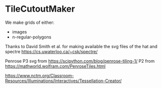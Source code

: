 # TileCutoutMaker

We make grids of either:

- images
- n-regular-polygons

Thanks to David Smith et al. for making available the svg files of the hat and spectre <https://cs.uwaterloo.ca/~csk/spectre/>

Penrose P3 svg from <https://scipython.com/blog/penrose-tiling-1/>
P2 from <https://mathworld.wolfram.com/PenroseTiles.html>

<https://www.nctm.org/Classroom-Resources/Illuminations/Interactives/Tessellation-Creator/>
